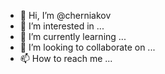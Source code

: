 - 👋 Hi, I’m @cherniakov
- 👀 I’m interested in ...
- 🌱 I’m currently learning ...
- 💞️ I’m looking to collaborate on ...
- 📫 How to reach me ...

<!---
cherniakov/cherniakov is a ✨ special ✨ repository because its `README.md` (this file) appears on your GitHub profile.
You can click the Preview link to take a look at your changes.
--->
